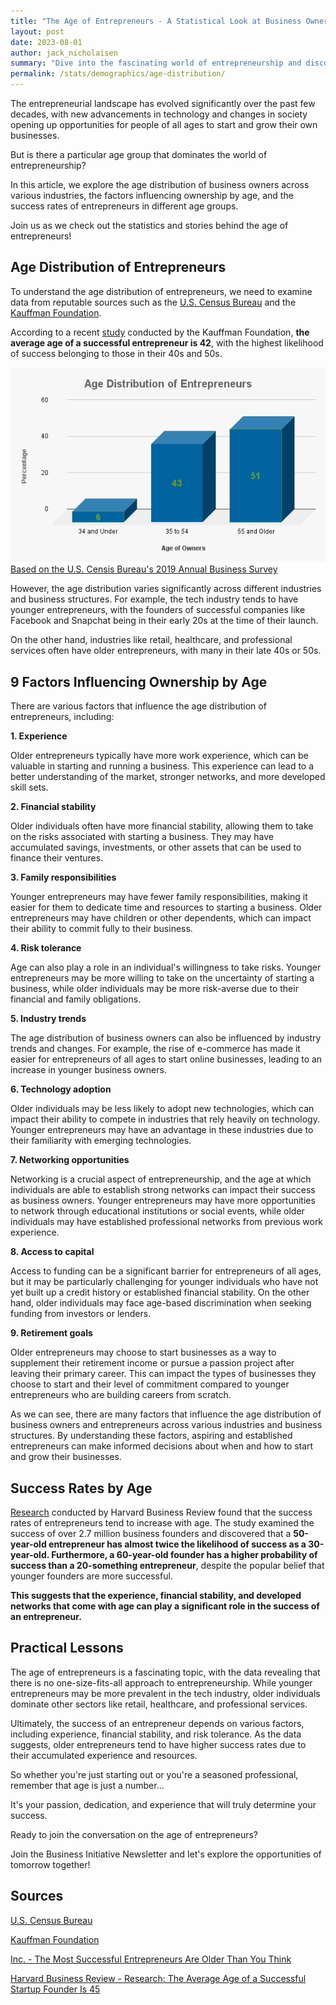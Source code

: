 ```yaml
---
title: "The Age of Entrepreneurs - A Statistical Look at Business Ownership by Age"
layout: post
date: 2023-08-01
author: jack_nicholaisen
summary: "Dive into the fascinating world of entrepreneurship and discover how age plays a role in business ownership across various industries. Learn about the factors that influence ownership by age and compare success rates among different age groups. Don't miss out on this unique opportunity to gain valuable insights and join the conversation on the age of entrepreneurs!"
permalink: /stats/demographics/age-distribution/
--- 
```


The entrepreneurial landscape has evolved significantly over the past few decades, with new advancements in technology and changes in society opening up opportunities for people of all ages to start and grow their own businesses. 

But is there a particular age group that dominates the world of entrepreneurship? 

In this article, we explore the age distribution of business owners across various industries, the factors influencing ownership by age, and the success rates of entrepreneurs in different age groups. 

Join us as we check out the statistics and stories behind the age of entrepreneurs!

## Age Distribution of Entrepreneurs

To understand the age distribution of entrepreneurs, we need to examine data from reputable sources such as the [U.S. Census Bureau](https://www.census.gov/) and the [Kauffman Foundation](https://www.kauffman.org/). 

According to a recent [study](https://www.inc.com/jeff-haden/the-most-successful-entrepreneurs-are-older-than-you-think-new-study-says.html) conducted by the Kauffman Foundation, **the average age of a successful entrepreneur is 42**, with the highest likelihood of success belonging to those in their 40s and 50s.

<img alt="Age Distribution of Entrepreneurs" src="/images/posts-content/age-distribution-entrepreneurs.png">
<a href="https://www.census.gov/library/visualizations/2020/comm/business-owners-ages.html">Based on the U.S. Censis Bureau's 2019 Annual Business Survey</a>

However, the age distribution varies significantly across different industries and business structures. For example, the tech industry tends to have younger entrepreneurs, with the founders of successful companies like Facebook and Snapchat being in their early 20s at the time of their launch.

On the other hand, industries like retail, healthcare, and professional services often have older entrepreneurs, with many in their late 40s or 50s.

## 9 Factors Influencing Ownership by Age

There are various factors that influence the age distribution of entrepreneurs, including:

**1.  Experience** 

Older entrepreneurs typically have more work experience, which can be valuable in starting and running a business. This experience can lead to a better understanding of the market, stronger networks, and more developed skill sets.

**2.  Financial stability** 

Older individuals often have more financial stability, allowing them to take on the risks associated with starting a business. They may have accumulated savings, investments, or other assets that can be used to finance their ventures.

 **3. Family responsibilities**

Younger entrepreneurs may have fewer family responsibilities, making it easier for them to dedicate time and resources to starting a business. Older entrepreneurs may have children or other dependents, which can impact their ability to commit fully to their business.

**4.  Risk tolerance**

Age can also play a role in an individual's willingness to take risks. Younger entrepreneurs may be more willing to take on the uncertainty of starting a business, while older individuals may be more risk-averse due to their financial and family obligations.

**5.  Industry trends**

The age distribution of business owners can also be influenced by industry trends and changes. For example, the rise of e-commerce has made it easier for entrepreneurs of all ages to start online businesses, leading to an increase in younger business owners.

**6.  Technology adoption** 

Older individuals may be less likely to adopt new technologies, which can impact their ability to compete in industries that rely heavily on technology. Younger entrepreneurs may have an advantage in these industries due to their familiarity with emerging technologies.

**7.  Networking opportunities**

Networking is a crucial aspect of entrepreneurship, and the age at which individuals are able to establish strong networks can impact their success as business owners. Younger entrepreneurs may have more opportunities to network through educational institutions or social events, while older individuals may have established professional networks from previous work experience.

**8.  Access to capital**

Access to funding can be a significant barrier for entrepreneurs of all ages, but it may be particularly challenging for younger individuals who have not yet built up a credit history or established financial stability. On the other hand, older individuals may face age-based discrimination when seeking funding from investors or lenders.

**9.  Retirement goals**

Older entrepreneurs may choose to start businesses as a way to supplement their retirement income or pursue a passion project after leaving their primary career. This can impact the types of businesses they choose to start and their level of commitment compared to younger entrepreneurs who are building careers from scratch.

As we can see, there are many factors that influence the age distribution of business owners and entrepreneurs across various industries and business structures. By understanding these factors, aspiring and established entrepreneurs can make informed decisions about when and how to start and grow their businesses.

## Success Rates by Age

[Research](https://hbr.org/2018/07/research-the-average-age-of-a-successful-startup-founder-is-45) conducted by Harvard Business Review found that the success rates of entrepreneurs tend to increase with age. The study examined the success of over 2.7 million business founders and discovered that a **50-year-old entrepreneur has almost twice the likelihood of success as a 30-year-old. Furthermore, a 60-year-old founder has a higher probability of success than a 20-something entrepreneur**, despite the popular belief that younger founders are more successful.

**This suggests that the experience, financial stability, and developed networks that come with age can play a significant role in the success of an entrepreneur.**

## Practical Lessons

The age of entrepreneurs is a fascinating topic, with the data revealing that there is no one-size-fits-all approach to entrepreneurship. While younger entrepreneurs may be more prevalent in the tech industry, older individuals dominate other sectors like retail, healthcare, and professional services.

Ultimately, the success of an entrepreneur depends on various factors, including experience, financial stability, and risk tolerance. As the data suggests, older entrepreneurs tend to have higher success rates due to their accumulated experience and resources. 

So whether you're just starting out or you're a seasoned professional, remember that age is just a number...

It's your passion, dedication, and experience that will truly determine your success.

Ready to join the conversation on the age of entrepreneurs? 

Join the Business Initiative Newsletter and let's explore the opportunities of tomorrow together!

## Sources

[U.S. Census Bureau](https://www.census.gov/)

[Kauffman Foundation](https://www.kauffman.org/)

[Inc. - The Most Successful Entrepreneurs Are Older Than You Think](https://www.inc.com/jeff-haden/the-most-successful-entrepreneurs-are-older-than-you-think-new-study-says.html)

[Harvard Business Review - Research: The Average Age of a Successful Startup Founder Is 45](https://hbr.org/2018/07/research-the-average-age-of-a-successful-startup-founder-is-45)